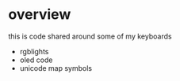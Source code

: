 # overview

this is code shared around some of my keyboards

* rgblights
* oled code
* unicode map symbols
